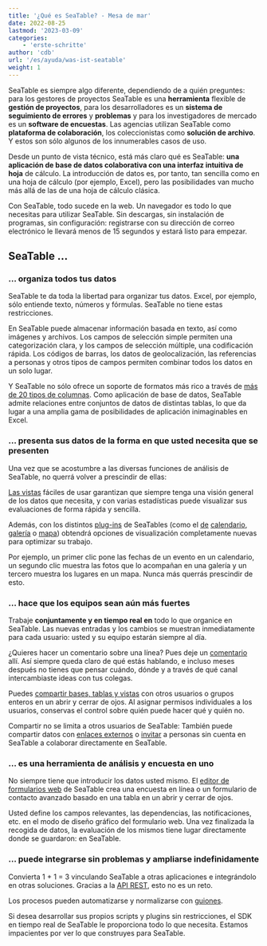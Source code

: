 ```yaml
---
title: '¿Qué es SeaTable? - Mesa de mar'
date: 2022-08-25
lastmod: '2023-03-09'
categories:
    - 'erste-schritte'
author: 'cdb'
url: '/es/ayuda/was-ist-seatable'
weight: 1
---
```


SeaTable es siempre algo diferente, dependiendo de a quién preguntes: para los gestores de proyectos SeaTable es una **herramienta** flexible de **gestión de proyectos**, para los desarrolladores es un **sistema de seguimiento de errores** y **problemas** y para los investigadores de mercado es un **software de encuestas**. Las agencias utilizan SeaTable como **plataforma de colaboración**, los coleccionistas como **solución de archivo**. Y estos son sólo algunos de los innumerables casos de uso.

Desde un punto de vista técnico, está más claro qué es SeaTable: **una aplicación de base de datos colaborativa con una interfaz intuitiva de hoja** de cálculo. La introducción de datos es, por tanto, tan sencilla como en una hoja de cálculo (por ejemplo, Excel), pero las posibilidades van mucho más allá de las de una hoja de cálculo clásica.

Con SeaTable, todo sucede en la web. Un navegador es todo lo que necesitas para utilizar SeaTable. Sin descargas, sin instalación de programas, sin configuración: registrarse con su dirección de correo electrónico le llevará menos de 15 segundos y estará listo para empezar.

## SeaTable ...

### ... organiza todos tus datos

SeaTable te da toda la libertad para organizar tus datos. Excel, por ejemplo, sólo entiende texto, números y fórmulas. SeaTable no tiene estas restricciones.

En SeaTable puede almacenar información basada en texto, así como imágenes y archivos. Los campos de selección simple permiten una categorización clara, y los campos de selección múltiple, una codificación rápida. Los códigos de barras, los datos de geolocalización, las referencias a personas y otros tipos de campos permiten combinar todos los datos en un solo lugar.

Y SeaTable no sólo ofrece un soporte de formatos más rico a través de [más de 20 tipos de columnas](https://seatable.io/es/docs/arbeiten-mit-spalten/uebersicht-alle-spaltentypen/). Como aplicación de base de datos, SeaTable admite relaciones entre conjuntos de datos de distintas tablas, lo que da lugar a una amplia gama de posibilidades de aplicación inimaginables en Excel.

### ... presenta sus datos de la forma en que usted necesita que se presenten

Una vez que se acostumbre a las diversas funciones de análisis de SeaTable, no querrá volver a prescindir de ellas:

[Las vistas](https://seatable.io/es/docs/grundlagen-von-ansichten/was-ist-eine-ansicht/) fáciles de usar garantizan que siempre tenga una visión general de los datos que necesita, y con varias estadísticas puede visualizar sus evaluaciones de forma rápida y sencilla.

Además, con los distintos [plug-ins](https://seatable.io/es/docs/plugins/aktivieren-eines-plugins-in-einer-base/) de SeaTables (como el [de](https://seatable.io/es/docs/plugins/anleitung-zum-karten-plugin/) [calendario](https://seatable.io/es/docs/plugins/anleitung-zum-kalender-plugin/), [galería](https://seatable.io/es/docs/plugins/anleitung-zum-galerie-plugin/) o [mapa](https://seatable.io/es/docs/plugins/anleitung-zum-karten-plugin/)) obtendrá opciones de visualización completamente nuevas para optimizar su trabajo.

Por ejemplo, un primer clic pone las fechas de un evento en un calendario, un segundo clic muestra las fotos que lo acompañan en una galería y un tercero muestra los lugares en un mapa. Nunca más querrás prescindir de esto.

### ... hace que los equipos sean aún más fuertes

Trabaje **conjuntamente y en tiempo real en** todo lo que organice en SeaTable. Las nuevas entradas y los cambios se muestran inmediatamente para cada usuario: usted y su equipo estarán siempre al día.

¿Quieres hacer un comentario sobre una línea? Pues deje un [comentario](https://seatable.io/es/docs/arbeiten-mit-zeilen/die-kommentarfunktion-in-seatable/) allí. Así siempre queda claro de qué estás hablando, e incluso meses después no tienes que pensar cuándo, dónde y a través de qué canal intercambiaste ideas con tus colegas.

Puedes [compartir bases, tablas y vistas](https://seatable.io/es/docs/freigaben/base-und-ansichtsfreigaben-im-ueberblick/) con otros usuarios o grupos enteros en un abrir y cerrar de ojos. Al asignar permisos individuales a los usuarios, conservas el control sobre quién puede hacer qué y quién no.

Compartir no se limita a otros usuarios de SeaTable: También puede compartir datos con [enlaces externos](https://seatable.io/es/docs/freigaben/externer-link-erklaert/) o [invitar](https://seatable.io/es/docs/freigaben/einladungs-link-erklaert/) a personas sin cuenta en SeaTable a colaborar directamente en SeaTable.

### ... es una herramienta de análisis y encuesta en uno

No siempre tiene que introducir los datos usted mismo. El [editor de formularios web](https://seatable.io/es/docs/webformulare/webformulare/) de SeaTable crea una encuesta en línea o un formulario de contacto avanzado basado en una tabla en un abrir y cerrar de ojos.

Usted define los campos relevantes, las dependencias, las notificaciones, etc. en el modo de diseño gráfico del formulario web. Una vez finalizada la recogida de datos, la evaluación de los mismos tiene lugar directamente donde se guardaron: en SeaTable.

### ... puede integrarse sin problemas y ampliarse indefinidamente

Convierta 1 + 1 = 3 vinculando SeaTable a otras aplicaciones e integrándolo en otras soluciones. Gracias a la [API REST](https://docs.seatable.io/published/seatable-api/home.md), esto no es un reto.

Los procesos pueden automatizarse y normalizarse con [guiones](https://seatable.io/es/docs/javascript-python/unterschied-zwischen-javascript-und-python-scripten-in-seatable/).

Si desea desarrollar sus propios scripts y plugins sin restricciones, el SDK en tiempo real de SeaTable le proporciona todo lo que necesita. Estamos impacientes por ver lo que construyes para SeaTable.
